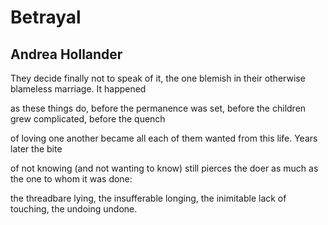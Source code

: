 # Betrayal
## Andrea Hollander
They decide finally not to speak
of it, the one blemish in their otherwise
blameless marriage. It happened

as these things do, before the permanence
was set, before the children grew
complicated, before the quench

of loving one another became all
each of them wanted from this life.
Years later the bite

of not knowing (and not wanting
to know) still pierces the doer
as much as the one to whom it was done:

the threadbare lying, the insufferable longing,
the inimitable lack of touching, the undoing
undone.